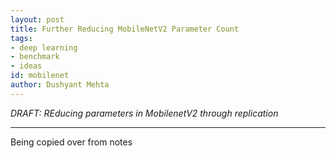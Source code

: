 ```yaml
---
layout: post
title: Further Reducing MobileNetV2 Parameter Count
tags:
- deep learning
- benchmark
- ideas
id: mobilenet
author: Dushyant Mehta
---
```


*DRAFT: REducing parameters in MobilenetV2 through replication*

-----
  
Being copied over from notes

